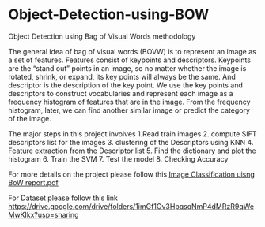 # Object-Detection-using-BOW
Object Detection using Bag of Visual Words methodology

The general idea of bag of visual words (BOVW) is to represent an image as a set of features. Features consist of keypoints and descriptors. Keypoints are the “stand out” points in an image, so no matter whether the image is rotated, shrink, or expand, its key points will always be the same. And descriptor is the description of the key point. We use the key points and descriptors to construct vocabularies and represent each image as a frequency histogram of features that are in the image. From the frequency histogram, later, we can find another similar image or predict the category of the image.

The major steps in this project involves
1.Read train images
2. compute SIFT descriptors list for the images
3. clustering of the Descriptors using KNN
4. Feature extraction from the Descriptor list
5. Find the dictionary and plot the histogram
6. Train the SVM
7. Test the model
8. Checking Accuracy

For more details on the project please follow this 
[Image Classification uisng BoW report.pdf](https://github.com/RoyAnuska/Object-Detection-using-BOW/files/11924821/Image.Classification.uisng.BoW.report.pdf)

For Dataset please follow this link
https://drive.google.com/drive/folders/1imGf1Ov3HpqsqNmP4dMRzR9qWeMwKIkx?usp=sharing
